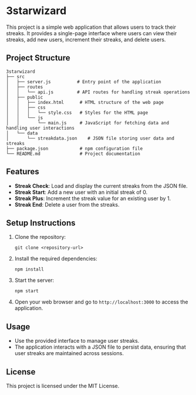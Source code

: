 # 3starwizard

This project is a simple web application that allows users to track their streaks. It provides a single-page interface where users can view their streaks, add new users, increment their streaks, and delete users.

## Project Structure

```
3starwizard
├── src
│   ├── server.js          # Entry point of the application
│   ├── routes
│   │   └── api.js         # API routes for handling streak operations
│   ├── public
│   │   ├── index.html      # HTML structure of the web page
│   │   ├── css
│   │   │   └── style.css   # Styles for the HTML page
│   │   └── js
│   │       └── main.js     # JavaScript for fetching data and handling user interactions
│   └── data
│       └── streakdata.json    # JSON file storing user data and streaks
├── package.json            # npm configuration file
└── README.md               # Project documentation
```

## Features

- **Streak Check**: Load and display the current streaks from the JSON file.
- **Streak Start**: Add a new user with an initial streak of 0.
- **Streak Plus**: Increment the streak value for an existing user by 1.
- **Streak End**: Delete a user from the streaks.

## Setup Instructions

1. Clone the repository:
   ```
   git clone <repository-url>
   ```

2. Install the required dependencies:
   ```
   npm install
   ```

3. Start the server:
   ```
   npm start
   ```

5. Open your web browser and go to `http://localhost:3000` to access the application.

## Usage

- Use the provided interface to manage user streaks.
- The application interacts with a JSON file to persist data, ensuring that user streaks are maintained across sessions.

## License

This project is licensed under the MIT License.
